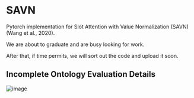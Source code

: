 # SAVN
Pytorch implementation for Slot Attention with Value Normalization (SAVN)(Wang et al., 2020). 

We are about to graduate and are busy looking for work.

After that, if time permits, we will sort out the code and upload it soon.

## Incomplete Ontology Evaluation Details

![image](https://github.com/wyxlzsq/savn/blob/master/.metas/ioed.png)

